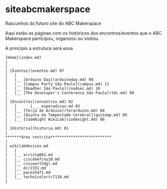 # siteabcmakerspace
Rascunhos do futuro site do ABC Makerspace

Aqui estão as páginas com os históricos dos encontros/eventos que o ABC Makerspace participou, organizou ou visitou.

A principio a estrutura será essa

```
[Home](index.md)
|
|   
| [Eventos](eventos.md) 07
|   |
|   |__ [Arduino Day](arduinoday.md) 08
|   |__ [Campus Party São Paulo](campus.md) 11
|   |__ [RoadSec São Paulo](roadsec.md) 10
|   |__ [The Developer's Conference São Paulo](tdc.md) 09
| 
| [Encontros](encontros.md) 02
|   |      |___ esporadicos.md 03
|   |__ [Terça do Arduino](terarduino.md) 04
|   |__ [Quinta da Tempestade Cerebral](quitemp.md) 05
|   |__ [CodeNight WikiLab](codenight.md) 06
|
| [História](historia.md) 01
|
*******área restrita***************************
|    
| wikilabdevices.md
|   |
|   |__ arristg862.md
|   |__ ciscobefcny10.md
|   |__ ciscowrt54gl.md
|   |__ dcr2331.md
|   |__ pacev5471.md
|   |__ technicolortc7110.md
|

```
